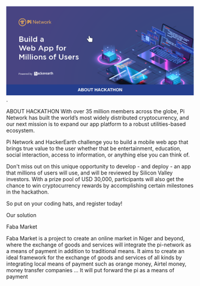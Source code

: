 ![Texte alternatif](/images/pi.png "Titre de l'image").


ABOUT HACKATHON
With over 35 million members across the globe, Pi Network has built the world’s most widely distributed cryptocurrency, and our next mission is to expand our app platform to a robust utilities-based ecosystem.
 
Pi Network and HackerEarth challenge you to build a mobile web app that brings true value to the user whether that be entertainment, education, social interaction, access to information, or anything else you can think of. 
 
Don't miss out on this unique opportunity to develop - and deploy - an app that millions of users will use, and will be reviewed by Silicon Valley investors. With a prize pool of USD 30,000, participants will also get the chance to win cryptocurrency rewards by accomplishing certain milestones in the hackathon. 
 
So put on your coding hats, and register today!


Our solution

Faba Market

Faba Market is a project to create an online market in Niger and beyond, where the exchange of goods and services will integrate the pi-network as a means of payment in addition to traditional means.
It aims to create an ideal framework for the exchange of goods and services of all kinds by integrating local means of payment such as orange money, Airtel money, money transfer companies ...
It will put forward the pi as a means of payment 